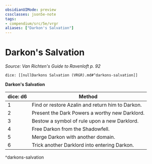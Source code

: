 ```yaml
---
obsidianUIMode: preview
cssclasses: json5e-note
tags:
- compendium/src/5e/vrgr
aliases: ["Darkon's Salvation"]
---
```

# Darkon's Salvation
*Source: Van Richten's Guide to Ravenloft p. 92* 

`dice: [[nullDarkons Salvation (VRGR).md#^darkons-salvation]]`

**Darkon's Salvation**

| dice: d6 | Method |
|----------|--------|
| 1 | Find or restore Azalin and return him to Darkon. |
| 2 | Present the Dark Powers a worthy new Darklord. |
| 3 | Bestow a symbol of rule upon a new Darklord. |
| 4 | Free Darkon from the Shadowfell. |
| 5 | Merge Darkon with another domain. |
| 6 | Trick another Darklord into entering Darkon. |
^darkons-salvation